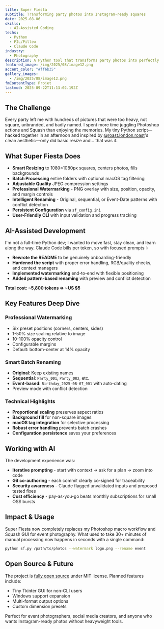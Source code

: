```yaml
---
title: Super Fiesta
subtitle: Transforming party photos into Instagram-ready squares
date: 2025-08-06
skills:
  - AI-Assisted Coding
techs:
  - Python
  - PIL/Pillow
  - Claude Code
industry:
  - Photography
description: A Python tool that transforms party photos into perfectly square, Instagram-ready images with professional watermarking and intelligent batch processing. Built with AI assistance for just $5, it replaces heavyweight GUI tools like Photoshop macros and Squash with a lightweight CLI that handles resizing, watermarking, and smart renaming in seconds.
featured_image: /img/2025/08/image12.png
accent_color: "#ff6b35"
gallery_images:
  - /img/2025/08/image12.png
fmContentType: Projet
lastmod: 2025-09-22T11:13:02.192Z
---
```


## The Challenge

Every party left me with hundreds of pictures that were too heavy, not square, unbranded, and badly named. I spent more time juggling Photoshop actions and Squash than enjoying the memories. My tiny Python script—hacked together in an afternoon and inspired by [@roast.london.roast](https://www.instagram.com/roast.london.roast/?hl=fr)'s clean aesthetic—only did basic resize and... that was it.

## What Super Fiesta Does

* **Smart Resizing** to 1080×1080px squares, centers photos, fills backgrounds
* **Batch Processing** entire folders with optional macOS tag filtering
* **Adjustable Quality** JPEG compression settings
* **Professional Watermarking** - PNG overlay with size, position, opacity, and margin controls
* **Intelligent Renaming** - Original, sequential, or Event-Date patterns with conflict detection
* **Persistent Configuration** via `sf_config.ini`
* **User-Friendly CLI** with input validation and progress tracking

## AI-Assisted Development

I'm not a full-time Python dev; I wanted to move fast, stay clean, and learn along the way. Claude Code bills per token, so with focused prompts I:

* **Rewrote the README** to be genuinely onboarding-friendly
* **Hardened the script** with proper error handling, RGB/quality checks, and context managers
* **Implemented watermarking** end-to-end with flexible positioning
* **Added pattern-based renaming** with preview and conflict detection

**Total cost: ~5,800 tokens ⇒ ~US $5**

## Key Features Deep Dive

### Professional Watermarking
- Six preset positions (corners, centers, sides)
- 1-50% size scaling relative to image
- 10-100% opacity control
- Configurable margins
- Default: bottom-center at 14% opacity

### Smart Batch Renaming
- **Original**: Keep existing names
- **Sequential**: `Party_001`, `Party_002`, etc.
- **Event-based**: `Birthday_2025-08-07_001` with auto-dating
- Preview mode with conflict detection

### Technical Highlights
- **Proportional scaling** preserves aspect ratios
- **Background fill** for non-square images
- **macOS tag integration** for selective processing
- **Robust error handling** prevents batch crashes
- **Configuration persistence** saves your preferences

## Working with AI

The development experience was:
- **Iterative prompting** - start with context → ask for a plan → zoom into code
- **Git co-authoring** - each commit clearly co-signed for traceability
- **Security awareness** - Claude flagged unvalidated inputs and proposed tested fixes
- **Cost efficiency** - pay-as-you-go beats monthly subscriptions for small OSS bursts

## Impact & Usage

Super Fiesta now completely replaces my Photoshop macro workflow and Squash GUI for event photography. What used to take 30+ minutes of manual processing now happens in seconds with a single command:

```bash
python sf.py /path/to/photos --watermark logo.png --rename event
```

## Open Source & Future

The project is [fully open source](https://github.com/clawfire/super-fiesta/) under MIT license. Planned features include:
- Tiny Tkinter GUI for non-CLI users
- Windows support expansion
- Multi-format output options
- Custom dimension presets

Perfect for event photographers, social media creators, and anyone who wants Instagram-ready photos without heavyweight tools.
